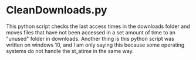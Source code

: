 # CleanDownloads.py
This python script checks the last access times in the downloads folder and moves files that have not been accessed in a set amount of time to an "unused" folder in downloads. Another thing is this python script was written on windows 10, and I am only saying this because some operating systems do not handle the st_atime in the same way.

